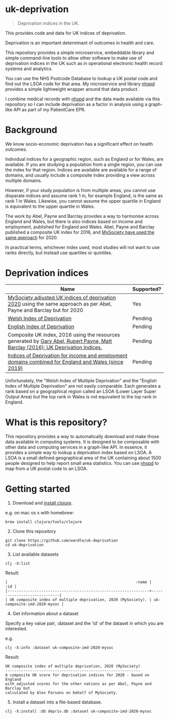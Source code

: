 # uk-deprivation

> Deprivation indices in the UK.

This provides code and data for UK indices of deprivation.

Deprivation is an important determinant of outcomes in health and care.

This repository provides a simple microservice, embeddable library and simple 
command-line tools to allow other software to make use of deprivation indices in the UK such as in operational electronic health record systems and analytics. 

You can use the NHS Postcode Database to lookup a UK postal code and find out
the LSOA code for that area. My microservice and library [nhspd](https://github.com/wardle/nhspd)
provides a simple lightweight wrapper around that data product. 

I combine medical records with [nhspd](https://github.com/wardle/nhspd) and the
data made available via this repository so I can include deprivation as a 
factor in analysis using a graph-like API as part of my PatientCare EPR. 

# Background

We know socio-economic deprivation has a significant effect on health outcomes.

Individual indices for a geographic region, such as England or for Wales, are available. If you are studying a
population from a single region, you can use the index for that region. Indices are available are available for
a range of domains, and usually include a composite index providing a view across multiple domains.

However, if your study population is from multiple areas, you cannot use disparate indices and assume rank 1 in, for example
England, is the same as rank 1 in Wales. Likewise, you cannot assume the upper quartile in England is equivalent
to the upper quartile in Wales.

The work by Abel, Payne and Barclay provides a way to harmonise across England and Wales, but there is also indices
based on income and employment, published for England and Wales. Abel, Payne and Barclay published a composite UK
index for 2016, and [MySociety have used the same approach](https://github.com/mysociety/composite_uk_imd) for 2020.

In practical terms, whichever index used, most studies will not want to use ranks directly, but instead use quartiles
or quintiles.


# Deprivation indices 


| Name                         | Supported?  |
| ---------------------------- | -------------------- |
| [MySociety adjusted UK indices of deprivation 2020](https://github.com/mysociety/composite_uk_imd) using the same approach as per Abel, Payne and Barclay but for 2020 | Yes |
| [Welsh Index of Deprivation](https://gov.wales/welsh-index-multiple-deprivation) | Pending |
| [English Index of Deprivation](https://www.gov.uk/government/collections/english-indices-of-deprivation) | Pending |
| Composite UK index, 2016 using the resources generated by [Gary Abel, Rupert Payne, Matt Barclay (2016): UK Deprivation Indices.](https://doi.org/10.5523/bris.1ef3q32gybk001v77c1ifmty7x) | Pending |
| [Indices of Deprivation for income and employment domains combined for England and Wales (since 2019)](https://www.gov.uk/government/statistics/indices-of-deprivation-2019-income-and-employment-domains-combined-for-england-and-wales) | Pending |

Unfortunately, the "Welsh Index of Multiple Deprivation" and the "English Index of Multiple Deprivation" are not easily
comparable. Each generates a rank based on a geographical region called an LSOA (Lower Layer Super Output Area) but the
top rank in Wales is not equivalent to the top rank in England. 

# What is this repository?

This repository provides a way to automatically download and make those data available in computing systems. 
It is designed to be composable with other data and computing services in a graph-like API. 
In essence, it provides a simple way to lookup a deprivation index based on LSOA. 
A LSOA is a small defined geographical area of the UK containing about 1500 people designed to help report small
area statistics.
You can use [nhspd](https://github.com/wardle/nhspd) to map from a UK postal code to an LSOA.

# Getting started

1. Download and [install clojure](https://clojure.org/guides/getting_started).

e.g. on mac os x with homebrew:

```shell
brew install clojure/tools/clojure
```

2. Clone this repository

```shell
git clone https://github.com/wardle/uk-deprivation
cd uk-deprivation
```

3. List available datasets

```shell
clj -X:list
```

Result:

```
|                                                         :name |                         :id |
|---------------------------------------------------------------+-----------------------------|
| UK composite index of multiple deprivation, 2020 (MySociety). | uk-composite-imd-2020-mysoc |
```

4. Get information about a dataset

Specify a key value pair, :dataset and the 'id' of the dataset in which you are interested.

e.g.
```shell
clj -X:info :dataset uk-composite-imd-2020-mysoc
```

Result:

```
UK composite index of multiple deprivation, 2020 (MySociety)
------------------------------------------------------------
A composite UK score for deprivation indices for 2020 - based on England
with adjusted scores for the other nations as per Abel, Payne and Barclay but
calculated by Alex Parsons on behalf of MySociety.
```

5. Install a dataset into a file-based database.

```shell
clj -X:install :db depriv.db :dataset uk-composite-imd-2020-mysoc
```

